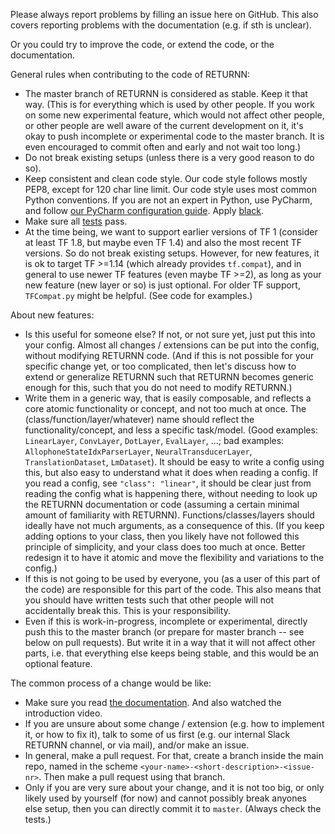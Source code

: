 Please always report problems by filling an issue here on GitHub.
This also covers reporting problems with the documentation (e.g. if sth is unclear).

Or you could try to improve the code, or extend the code, or the documentation.

General rules when contributing to the code of RETURNN:

* The master branch of RETURNN is considered as stable.
  Keep it that way.
  (This is for everything which is used by other people.
   If you work on some new experimental feature, which would not affect other people,
   or other people are well aware of the current development on it,
   it's okay to push incomplete or experimental code to the master branch.
   It is even encouraged to commit often and early and not wait too long.)
* Do not break existing setups (unless there is a very good reason to do so).
* Keep consistent and clean code style.
  Our code style follows mostly PEP8, except for 120 char line limit.
  Our code style uses most common Python conventions.
  If you are not an expert in Python, use PyCharm,
  and follow [our PyCharm configuration guide](https://github.com/rwth-i6/returnn/wiki/PyCharm-Configuration).
  Apply [black](https://black.readthedocs.io/).
* Make sure all [tests](https://returnn.readthedocs.io/en/latest/advanced/test_suite.html) pass.
* At the time being, we want to support earlier versions of TF 1
  (consider at least TF 1.8, but maybe even TF 1.4)
  and also the most recent TF versions.
  So do not break existing setups.
  However, for new features, it is ok to target TF >=1.14
  (which already provides `tf.compat`),
  and in general to use newer TF features (even maybe TF >=2),
  as long as your new feature (new layer or so) is just optional.
  For older TF support, `TFCompat.py` might be helpful. (See code for examples.)

About new features:

* Is this useful for someone else? If not, or not sure yet, just put this into your config.
  Almost all changes / extensions can be put into the config, without modifying RETURNN code.
  (And if this is not possible for your specific change yet, or too complicated,
   then let's discuss how to extend or generalize RETURNN
   such that RETURNN becomes generic enough for this,
   such that you do not need to modify RETURNN.)
* Write them in a generic way, that is easily composable,
  and reflects a core atomic functionality or concept,
  and not too much at once.
  The (class/function/layer/whatever) name should reflect
  the functionality/concept,
  and less a specific task/model.
  (Good examples: `LinearLayer`, `ConvLayer`, `DotLayer`, `EvalLayer`,  ...;
   bad examples: `AllophoneStateIdxParserLayer`, `NeuralTransducerLayer`,
   `TranslationDataset`, `LmDataset`).
  It should be easy to write a config using this,
  but also easy to understand what it does when reading a config.
  If you read a config, see `"class": "linear"`,
  it should be clear just from reading the config what is happening there,
  without needing to look up the RETURNN documentation or code
  (assuming a certain minimal amount of familiarity with RETURNN).
  Functions/classes/layers should ideally have not much arguments, as a consequence of this.
  (If you keep adding options to your class, then you likely have not followed this principle
   of simplicity, and your class does too much at once.
   Better redesign it to have it atomic and move the flexibility and variations to the config.)
* If this is not going to be used by everyone,
  you (as a user of this part of the code)
  are responsible for this part of the code.
  This also means that you should have written tests such that other people will not accidentally break this.
  This is your responsibility.
* Even if this is work-in-progress, incomplete or experimental,
  directly push this to the master branch
  (or prepare for master branch -- see below on pull requests).
  But write it in a way that it will not affect other parts,
  i.e. that everything else keeps being stable,
  and this would be an optional feature.

The common process of a change would be like:

* Make sure you read [the documentation](https://returnn.readthedocs.io/).
  And also watched the introduction video.
* If you are unsure about some change / extension
  (e.g. how to implement it, or how to fix it),
  talk to some of us first
  (e.g. our internal Slack RETURNN channel, or via mail),
  and/or make an issue.
* In general, make a pull request.
  For that, create a branch inside the main repo,
  named in the scheme `<your-name>-<short-description>-<issue-nr>`.
  Then make a pull request using that branch.
* Only if you are very sure about your change, and it is not too big,
  or only likely used by yourself (for now) and cannot possibly break anyones else setup,
  then you can directly commit it to `master`.
  (Always check the tests.)

